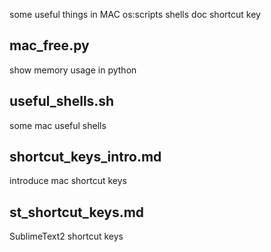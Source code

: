 some useful things in MAC os:scripts shells doc shortcut key

## mac_free.py

show memory usage in python

## useful_shells.sh

some mac useful shells

## shortcut_keys_intro.md

introduce mac shortcut keys

## st_shortcut_keys.md

SublimeText2 shortcut keys
